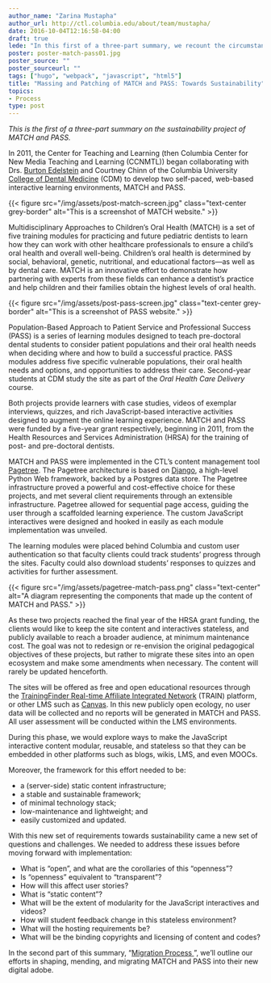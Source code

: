 ```yaml
---
author_name: "Zarina Mustapha"
author_url: http://ctl.columbia.edu/about/team/mustapha/
date: 2016-10-04T12:16:58-04:00
draft: true
lede: "In this first of a three-part summary, we recount the circumstances that drove the decision to migrate two dental school projects, MATCH and PASS, to an open and sustainable framework. We also listed a few questions that we must address before moving forward with the implementation."
poster: poster-match-pass01.jpg
poster_source: ""
poster_sourceurl: ""
tags: ["hugo", "webpack", "javascript", "html5"]
title: "Massing and Patching of MATCH and PASS: Towards Sustainability"
topics:
- Process
type: post
---
```


*This is the first of a three-part summary on the sustainability project of MATCH and PASS.*

In 2011, the Center for Teaching and Learning (then Columbia Center for New
Media Teaching and Learning (CCNMTL)) began collaborating with Drs.
[Burton Edelstein](https://www.dental.columbia.edu/profiles/burton-l-edelstein-mph)
and Courtney Chinn of the Columbia University
[College of Dental Medicine](http://dental.columbia.edu)
(CDM) to develop two self-paced, web-based interactive learning environments,
MATCH and PASS.

{{< figure src="/img/assets/post-match-screen.jpg" class="text-center grey-border" alt="This is a screenshot of MATCH website." >}}

Multidisciplinary Approaches to Children’s Oral Health (MATCH) is a set of five
training modules for practicing and future pediatric dentists to learn how they
can work with other healthcare professionals to ensure a child’s oral health
and overall well-being. Children’s oral health is determined by social,
behavioral, genetic, nutritional, and educational factors—as well as by dental
care. MATCH is an innovative effort to demonstrate how partnering with experts
from these fields can enhance a dentist’s practice and help children and their
families obtain the highest levels of oral health.

{{< figure src="/img/assets/post-pass-screen.jpg" class="text-center grey-border" alt="This is a screenshot of PASS website." >}}

Population-Based Approach to Patient Service and Professional Success (PASS) is
a series of learning modules designed to teach pre-doctoral dental students to
consider patient populations and their oral health needs when deciding where
and how to build a successful practice. PASS modules address five specific
vulnerable populations, their oral health needs and options, and opportunities
to address their care. Second-year students at CDM study the site as part of
the *Oral Health Care Delivery* course.

Both projects provide learners with case studies, videos of exemplar
interviews, quizzes, and rich JavaScript-based interactive activities designed
to augment the online learning experience. MATCH and PASS were funded by a
five-year grant respectively, beginning in 2011, from the Health Resources and
Services Administration (HRSA) for the training of post- and pre-doctoral
dentists.

MATCH and PASS were implemented in the CTL’s content management tool
[Pagetree](https://github.com/ccnmtl/django-pagetree).
The Pagetree architecture is based on
[Django](https://www.djangoproject.com),
a high-level Python Web framework, backed by a Postgres data store. The
Pagetree infrastructure proved a powerful and cost-effective choice for these
projects, and met several client requirements through an extensible
infrastructure. Pagetree allowed for sequential page access, guiding the user
through a scaffolded learning experience. The custom JavaScript interactives
were designed and hooked in easily as each module implementation was unveiled.

The learning modules were placed behind Columbia and custom user authentication
so that faculty clients could track students’ progress through the sites.
Faculty could also download students’ responses to quizzes and activities
for further assessment.

{{< figure src="/img/assets/pagetree-match-pass.png" class="text-center" alt="A diagram representing the components that made up the content of MATCH and PASS." >}}

As these two projects reached the final year of the HRSA grant funding, the
clients would like to keep the site content and interactives stateless, and
publicly available to reach a broader audience, at minimum maintenance cost.
The goal was not to redesign or re-envision the original pedagogical objectives
of these projects, but rather to migrate these sites into an open ecosystem and
make some amendments when necessary. The content will rarely be updated henceforth.

The sites will be offered as free and open educational resources through the
[TrainingFinder Real-time Affiliate Integrated Network](https://www.train.org) 
(TRAIN) platform, or other LMS such as
[Canvas](https://www.canvaslms.com).
In this new publicly open ecology, no user data will be collected and no reports
will be generated in MATCH and PASS. All user assessment will be conducted
within the LMS environments.

During this phase, we would explore ways to make the JavaScript interactive
content modular, reusable, and stateless so that they can be embedded in other
platforms such as blogs, wikis, LMS, and even MOOCs.

Moreover, the framework for this effort needed to be:

* a (server-side) static content infrastructure;
* a stable and sustainable framework;
* of minimal technology stack;
* low-maintenance and lightweight; and 
* easily customized and updated.

With this new set of requirements towards sustainability came a new set of
questions and challenges. We needed to address these issues before moving
forward with implementation:

* What is “open”, and what are the corollaries of this “openness”?
* Is “openness” equivalent to “transparent”?
* How will this affect user stories?
* What is “static content”?
* What will be the extent of modularity for the JavaScript interactives and videos?
* How will student feedback change in this stateless environment?
* What will the hosting requirements be?
* What will be the binding copyrights and licensing of content and codes?

In the second part of this summary,
“[Migration Process ](/articles/match-pass-migration-02/)”,
we’ll outline our efforts in shaping, mending, and migrating MATCH and PASS into
their new digital adobe.